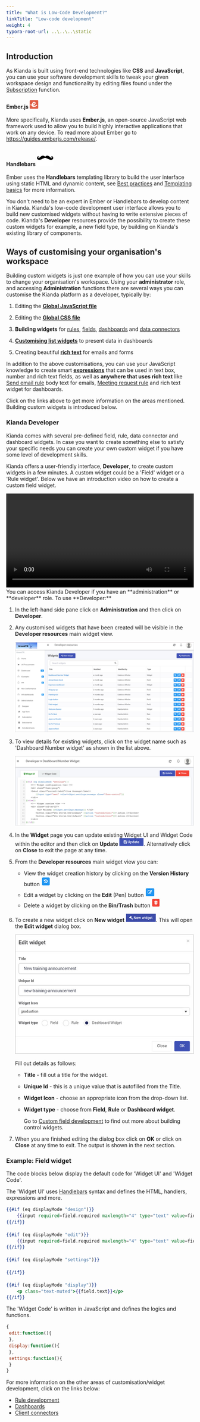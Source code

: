 ```yaml
---
title: "What is Low-Code Development?"
linkTitle: "Low-code development"
weight: 4
typora-root-url: ..\..\..\static
---
```


## Introduction ##

As Kianda is built using front-end technologies like **CSS** and **JavaScript**, you can use your software development skills to tweak your given workspace design and functionality by editing files found under the [Subscription](/docs/platform/administration/subscription/) function. 

#### Ember.js ![Ember logo](/images/ember-logo.png) ####

More specifically, Kianda uses **Ember.js**, an open-source JavaScript web framework used to allow you to build highly interactive applications that work on any device. To read more about Ember go to https://guides.emberjs.com/release/.

#### Handlebars ![Handlebars](/images/handlebars.png)

Ember uses the **Handlebars** templating library to build the user interface using static HTML and dynamic content, see [Best practices](/docs/low-code/best-practices/) and [Templating basics](/docs/low-code/templating-basics/) for more information.

You don't need to be an expert in Ember or Handlebars to develop content in Kianda. Kianda's low-code development user interface allows you to build new customised widgets without having to write extensive pieces of code. Kianda's **Developer** resources provide the possibility to create these custom widgets for example, a new field type, by building on Kianda's existing library of components. 

## Ways of customising your organisation's workspace

Building custom widgets is just one example of how you can use your skills to change your organisation's workspace. Using your **administrator** role, and accessing **Administration** functions there are several ways you can customise the Kianda platform as a developer, typically by:

1. Editing the [**Global JavaScript file**](/docs/low-code/global-javascript-file/)

2. Editing the [**Global CSS file**](/docs/low-code/global-css/)

3. **Building widgets** for [rules](/docs/low-code/rule-widget/), [fields](/docs/low-code/field-widget/), [dashboards](/docs/low-code/dashboard-widget/) and [data connectors](/docs/low-code/client-connector/)

4. [**Customising list widgets**](/docs/low-code/list-widget-template/) to present data in dashboards

5. Creating beautiful [**rich text**](/docs/low-code/global-css/#process-and-dashboard-specific-css) for emails and forms

In addition to the above customisations, you can use your JavaScript knowledge to create smart [**expressions**](/docs/low-code/javascript-expressions/) that can be used in text box, number and rich text fields, as well as **anywhere that uses rich text** like [Send email rule](/docs/platform/rules/communications/send-email/) body text for emails, [Meeting request rule](/docs/platform/rules/communications/meeting-request/) and rich text widget for dashboards. 

Click on the links above to get more information on the areas mentioned. Building custom widgets is introduced below.



### Kianda Developer

Kianda comes with several pre-defined field, rule, data connector and dashboard widgets. In case you want to create something else to satisfy your specific needs you can create your own custom widget if you have some level of development skills.

Kianda offers a user-friendly interface, **Developer**, to create custom widgets in a few minutes. A custom widget could be a 'Field' widget or a 'Rule widget'. Below we have an introduction video on how to create a custom field widget.

<video width="100%" style="width:100%" controls>
    <source src="/videos/Creating a widget.mp4">
    Your browser does not support the video tag.
    </source>
</video>
You can access Kianda Developer if you have an **administration** or **developer** role. To use **Developer:**

1. In the left-hand side pane click on **Administration** and then click on **Developer**.

2. Any customised widgets that have been created will be visible in the **Developer resources** main widget view. 

   ![Developer view](/images/developer-view.jpg)

3. To view details for existing widgets, click on the widget name such as 'Dashboard Number widget' as shown in the list above.

   ![Widget example](/images/widget-example.jpg)

4. In the **Widget** page you can update existing Widget UI and Widget Code within the editor and then click on **Update** ![Update button](/images/update-button.jpg). Alternatively click on **Close** to exit the page at any time.

5. From the **Developer resources** main widget view you can:

   - View the widget creation history by clicking on the **Version History** button ![Version History button](/images/widget-version-history.jpg)
   - Edit a widget by clicking on the **Edit** (Pen) button  ![Edit widget button](/images/widget-edit.jpg)
   - Delete a widget by clicking on the **Bin/Trash** button  ![Delete widget button](/images/widget-delete.jpg)

6. To create a new widget click on **New widget** ![New widget button](/images/new-widget-button.jpg). This will open the **Edit widget** dialog box.

   ![Edit widget example](/images/edit-widget-page.jpg)

   Fill out details as follows:

	- **Title** - fill out a title for the widget.

   - **Unique Id** - this is a unique value that is autofilled from the Title.

   - **Widget Icon** - choose an appropriate icon from the drop-down list.

   - **Widget type** - choose from **Field**, **Rule** or **Dashboard widget**.

     Go to [Custom field development](/docs/low-code/field-widget/) to find out more about building control widgets.

7. When you are finished editing the dialog box click on **OK** or click on **Close** at any time to exit. The output is shown in the next section.


### Example: Field widget

The code blocks below display the default code for 'Widget UI' and 'Widget Code'.

The 'Widget UI' uses [Handlebars](/docs/low-code/templating-basics/) syntax and defines the HTML, handlers, expressions and more.

```handlebars
{{#if (eq displayMode "design")}}
	{{input required=field.required maxlength="4" type="text" value=field.text class="form-control"}}
{{/if}}

{{#if (eq displayMode "edit")}}
	{{input required=field.required maxlength="4" type="text" value=field.text class="form-control"}}
{{/if}}

{{#if (eq displayMode "settings")}}
	
{{/if}}

{{#if (eq displayMode "display")}}
	<p class="text-muted">{{field.text}}</p>
{{/if}}
```



The 'Widget Code' is written in JavaScript and defines the logics and functions.

```javascript
{
 edit:function(){
 },
 display:function(){
 },
 settings:function(){
 }
}
```



For more information on the other areas of customisation/widget development, click on the links below:

- [Rule development](/docs/low-code/rule-widget/)
- [Dashboards](/docs/low-code/dashboard-widget/)
- [Client connectors](/docs/low-code/client-connector/)
